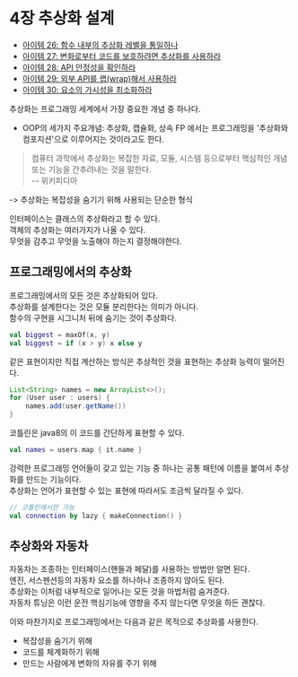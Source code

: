 # 4장 추상화 설계

- [아이템 26: 함수 내부의 추상화 레벨을 통일하나](item26.md)
- [아이템 27: 변화로부터 코드를 보호하려면 추상화를 사용하라](item27.md)
- [아이템 28: API 안정성을 확인하라](item28.md)
- [아이템 29: 외부 API를 랩(wrap)해서 사용하라](item29.md)
- [아이템 30: 요소의 가시성을 최소화하라](item30.md)

추상화는 프로그래밍 세계에서 가장 중요한 개념 중 하나다.
- OOP의 세가지 주요개념: 추상화, 캡슐화, 상속
FP 에서는 프로그래밍을 '추상화와 컴포지션'으로 이루어지는 것이라고도 한다.

> 컴퓨터 과학에서 추상화는 복잡한 자료, 모듈, 시스템 등으로부터 핵심적인 개념 또는 기능을 간추려내는 것을 말한다.  
> -- 위키피디아

-> 추상화는 복잡성을 숨기기 위해 사용되는 단순한 형식  

인터페이스는 클래스의 추상화라고 할 수 있다.  
객체의 추상화는 여러가지가 나올 수 있다.  
무엇을 감추고 무엇을 노출해야 하는지 결정해야한다.

## 프로그래밍에서의 추상화

프로그래밍에서의 모든 것은 추상화되어 있다.  
추상화를 설계한다는 것은 모듈 분리한다는 의미가 아니다.  
함수의 구현을 시그니처 뒤에 숨기는 것이 추상화다.

```kotlin
val biggest = maxOf(x, y)
val biggest = if (x > y) x else y
```
같은 표현이지만 직접 계산하는 방식은 추상적인 것을 표현하는 추상화 능력이 떨어진다.

```java
List<String> names = new ArrayList<>();
for (User user : users) {
    names.add(user.getName())
}
```
코틀린은 java8의 이 코드를 간단하게 표현할 수 있다.
```kotlin
val names = users.map { it.name }
```

강력한 프로그래밍 언어들이 갖고 있는 기능 중 하나는 공통 패턴에 이름을 붙여서 추상화를 만드는 기능이다.  
추상화는 언어가 표현할 수 있는 표현에 따라서도 조금씩 달라질 수 있다.
```kotlin
// 코틀린에서만 가능
val connection by lazy { makeConnection() }
```

## 추상화와 자동차
자동차는 조종하는 인터페이스(핸들과 페달)를 사용하는 방법만 알면 된다.  
엔진, 서스펜션등의 자동차 요소를 하나하나 조종하지 않아도 된다.  
추상화는 이처럼 내부적으로 일어나는 모든 것을 마법처럼 숨겨준다.  
자동차 튜닝은 이런 운전 핵심기능에 영향을 주지 않는다면 무엇을 하든 괜찮다.

이와 마찬가지로 프로그래밍에서는 다음과 같은 목적으로 추상화를 사용한다.
- 복잡성을 숨기기 위해
- 코드를 체계화하기 위해
- 만드는 사람에게 변화의 자유를 주기 위해
